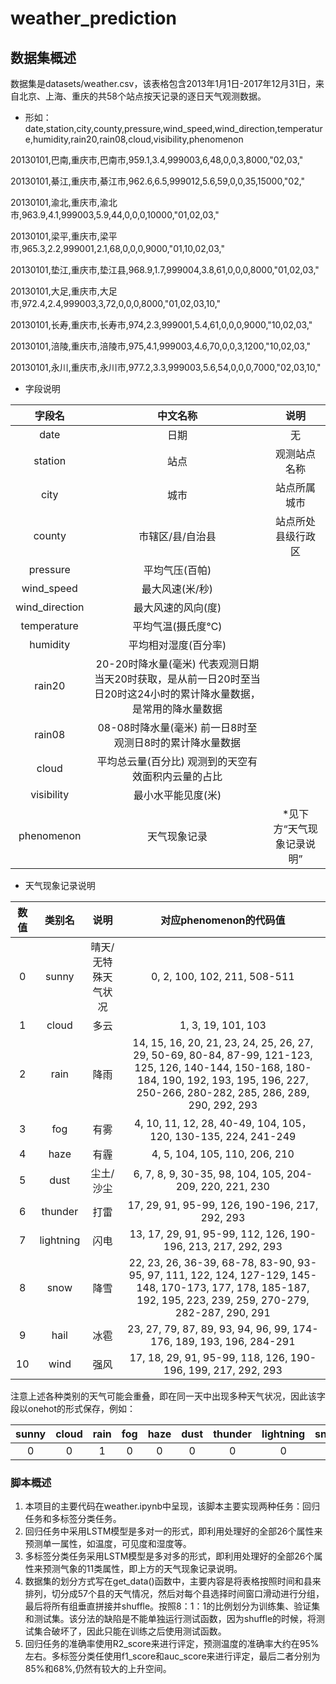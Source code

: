 # weather_prediction

## 数据集概述
数据集是datasets/weather.csv，该表格包含2013年1月1日-2017年12月31日，来自北京、上海、重庆的共58个站点按天记录的逐日天气观测数据。
- 形如：
date,station,city,county,pressure,wind_speed,wind_direction,temperature,humidity,rain20,rain08,cloud,visibility,phenomenon

20130101,巴南,重庆市,巴南市,959.1,3.4,999003,6,48,0,0,3,8000,"02,03,"

20130101,綦江,重庆市,綦江市,962.6,6.5,999012,5.6,59,0,0,35,15000,"02,"

20130101,渝北,重庆市,渝北市,963.9,4.1,999003,5.9,44,0,0,0,10000,"01,02,03,"

20130101,梁平,重庆市,梁平市,965.3,2.2,999001,2.1,68,0,0,0,9000,"01,10,02,03,"

20130101,垫江,重庆市,垫江县,968.9,1.7,999004,3.8,61,0,0,0,8000,"01,02,03,"

20130101,大足,重庆市,大足市,972.4,2.4,999003,3,72,0,0,0,8000,"01,02,03,10,"

20130101,长寿,重庆市,长寿市,974,2.3,999001,5.4,61,0,0,0,9000,"10,02,03,"

20130101,涪陵,重庆市,涪陵市,975,4.1,999003,4.6,70,0,0,3,1200,"10,02,03,"

20130101,永川,重庆市,永川市,977.2,3.3,999003,5.6,54,0,0,0,7000,"02,03,10,"

- 字段说明

| 字段名 | 中文名称 | 说明 |
| :-: | :-: | :-: | 
| date | 日期 | 无 |
| station | 站点 | 观测站点名称|
| city	| 城市|	站点所属城市|
| county	| 市辖区/县/自治县	| 站点所处县级行政区|
| pressure |	平均气压(百帕)	| 
| wind_speed |	最大风速(米/秒)|
| wind_direction	| 最大风速的风向(度)| 
| temperature |	平均气温(摄氏度℃)|
| humidity	| 平均相对湿度(百分率)	|
| rain20	| 20-20时降水量(毫米)	代表观测日期当天20时获取，是从前一日20时至当日20时这24小时的累计降水量数据，是常用的降水量数据|
| rain08 |	08-08时降水量(毫米)	前一日8时至观测日8时的累计降水量数据|
| cloud	| 平均总云量(百分比)	观测到的天空有效面积内云量的占比|
| visibility	|最小水平能见度(米)	|
| phenomenon |	天气现象记录	| *见下方“天气现象记录说明”|

- 天气现象记录说明

| 数值 | 类别名 |  说明 | 对应phenomenon的代码值 |
| :--: | :--: | :--: |  :--: |
| 0 | sunny | 晴天/无特殊天气状况 | 0, 2, 100, 102, 211, 508-511 |
| 1 | cloud | 多云 | 1, 3, 19, 101, 103 |
| 2 | rain | 降雨 | 14, 15, 16, 20, 21, 23, 24, 25, 26, 27, 29, 50-69, 80-84, 87-99, 121-123, 125, 126, 140-144, 150-168, 180-184, 190, 192, 193, 195, 196, 227, 250-266, 280-282, 285, 286, 289, 290, 292, 293 |
| 3 | fog | 有雾 | 4, 10, 11, 12, 28, 40-49, 104, 105，120, 130-135, 224, 241-249 |
| 4 | haze | 有霾 | 4, 5, 104, 105, 110, 206, 210 |
| 5 | dust | 尘土/沙尘 | 6, 7, 8, 9, 30-35, 98, 104, 105, 204-209, 220, 221, 230 |
| 6 | thunder | 打雷 | 17, 29, 91, 95-99, 126, 190-196, 217, 292, 293 |
| 7 | lightning | 闪电 | 13, 17, 29, 91, 95-99, 112, 126, 190-196, 213, 217, 292, 293 |
| 8 | snow | 降雪 | 22, 23, 26, 36-39, 68-78, 83-90, 93-95, 97, 111, 122, 124, 127-129, 145-148, 170-173, 177, 178, 185-187, 192, 195, 223, 239, 259, 270-279, 282-287, 290, 291 |
| 9 | hail | 冰雹 | 23, 27, 79, 87, 89, 93, 94, 96, 99, 174-176, 189, 193, 196, 284-291 |
| 10 | wind | 强风 | 17, 18, 29, 91, 95-99, 118, 126, 190-196, 199, 217, 292, 293 |

注意上述各种类别的天气可能会重叠，即在同一天中出现多种天气状况，因此该字段以onehot的形式保存，例如：

| sunny | cloud |  rain | fog | haze | dust | thunder | lightning | snow | hail | wind |
| :--: | :--: | :--: |  :--: |  :--: |  :--: |  :--: |  :--: |  :--: |  :--: |  :--: |
| 0 | 0 | 1 | 0 | 0 | 0 | 0 | 0 | 1 | 1 | 0 |

### 脚本概述
1. 本项目的主要代码在weather.ipynb中呈现，该脚本主要实现两种任务：回归任务和多标签分类任务。
2. 回归任务中采用LSTM模型是多对一的形式，即利用处理好的全部26个属性来预测单一属性，如温度，可见度和湿度等。
3. 多标签分类任务采用LSTM模型是多对多的形式，即利用处理好的全部26个属性来预测气象的11类属性，即上方的天气现象记录说明。
4. 数据集的划分方式写在get_data()函数中，主要内容是将表格按照时间和县来排列，切分成57个县的天气情况，然后对每个县选择时间窗口滑动进行分组，最后将所有组垂直拼接并shuffle。按照8：1：1的比例划分为训练集、验证集和测试集。该分法的缺陷是不能单独运行测试函数，因为shuffle的时候，将测试集合破坏了，因此只能在训练之后使用测试函数。
5. 回归任务的准确率使用R2_score来进行评定，预测温度的准确率大约在95%左右。多标签分类任使用f1_score和auc_score来进行评定，最后二者分别为85%和68%,仍然有较大的上升空间。
